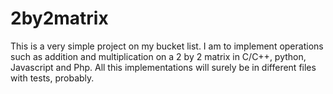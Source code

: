 # 2by2matrix
This is a very simple project on my bucket list. I am to implement 
operations such as addition and multiplication on a 2 by 2 matrix 
in C/C++, python, Javascript and Php. All this implementations will 
surely be in different files with tests, probably. 
